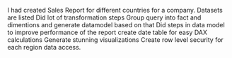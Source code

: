 I had created Sales Report for different countries for a company.
Datasets are listed
Did lot of transformation steps
Group query into fact and dimentions and generate datamodel based on that
Did steps in data model to improve performance of the report
create date table for easy DAX calculations
Generate stunning visualizations
Create row level security for each region data access.
